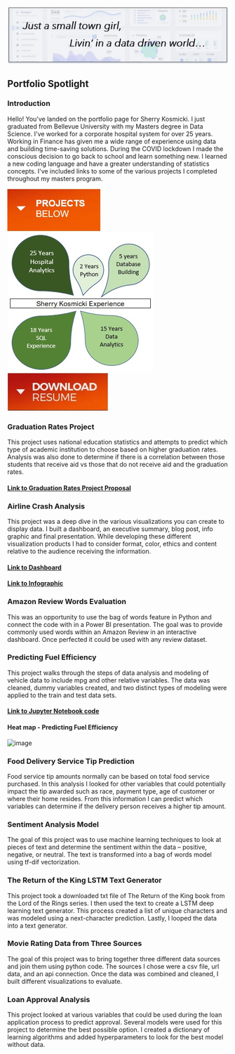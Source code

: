 <p align="center">
  <img src="smalltown.jpg" width="650" title="Small town girl">
</p>

## Portfolio Spotlight

### Introduction

Hello! You've landed on the portfolio page for Sherry Kosmicki. I just graduated from Bellevue University with my Masters degree in Data Science. I've worked for a corporate hospital system for over 25 years. Working in Finance has given me a wide range of experience using data and building time-saving solutions. During the COVID lockdown I made the conscious decision to go back to school and learn something new. I learned a new coding language and have a greater understanding of statistics concepts. I've included links to some of the various projects I completed throughout my masters program.

![Projects](projectsbutton2.jpg)
![Experience](experience.jpg)
[![button](downloadresume3.jpg)](https://mattermost.com)

### Graduation Rates Project

This project uses national education statistics and attempts to predict which type of academic institution to choose based on higher graduation rates. Analysis was also done to determine if there is a correlation between those students that receive aid vs those that do not receive aid and the graduation rates.
#### [Link to Graduation Rates Project Proposal](https://github.com/sherkozmo/sherkozmo.github.io/blob/Graduation-Rates/DSC680%20P1%20Milestone%201%20Proposal%20Sherry%20Kosmicki.pdf)


### Airline Crash Analysis

This project was a deep dive in the various visualizations you can create to display data. I built a dashboard, an executive summary, blog post, info graphic and final presentation. While developing these different visualization products I had to consider format, color, ethics and content relative to the audience receiving the information. 
#### [Link to Dashboard](https://github.com/sherkozmo/sherkozmo.github.io/blob/Airline-Project/Term%20Project%20Dashboard%20SKosmicki.pdf)
#### [Link to Infographic](https://github.com/sherkozmo/sherkozmo.github.io/blob/Airline-Project/Term%20Project%20Milestone%20Infographic%20SKosmicki.pdf)

### Amazon Review Words Evaluation

This was an opportunity to use the bag of words feature in Python and connect the code with in a Power BI presentation. The goal was to provide commonly used words within an Amazon Review in an interactive dashboard. Once perfected it could be used with any review dataset.


### Predicting Fuel Efficiency

This project walks through the steps of data analysis and modeling of vehicle data to include mpg and other relative variables. The data was cleaned, dummy variables created, and two distinct types of modeling were applied to the train and test data sets.
#### [Link to Jupyter Notebook code](https://github.com/sherkozmo/sherkozmo.github.io/blob/Predicting-Fuel-Efficiency/Exercise%204.2%20Predicting%20Fuel%20Efficiency%20Sherry%20Kosmicki.ipynb)
#### Heat map - Predicting Fuel Efficiency
![image](https://user-images.githubusercontent.com/70813745/236703480-7020419e-96e8-40f1-9521-1a9d93c1350a.png)


### Food Delivery Service Tip Prediction

Food service tip amounts normally can be based on total food service purchased. In this analysis I looked for other variables that could potentially impact the tip awarded such as race, payment type, age of customer or where their home resides. From this information I can predict which variables can determine if the delivery person receives a higher tip amount.


### Sentiment Analysis Model

The goal of this project was to use machine learning techniques to look at pieces of text and determine the sentiment within the data – positive, negative, or neutral. The text is transformed into a bag of words model using tf-dif vectorization.


### The Return of the King LSTM Text Generator

This project took a downloaded txt file of The Return of the King book from the Lord of the Rings series. I then used the text to create a LSTM deep learning text generator. This process created a list of unique characters and was modeled using a next-character prediction. Lastly, I looped the data into a text generator.


### Movie Rating Data from Three Sources

The goal of this project was to bring together three different data sources and join them using python code. The sources I chose were a csv file, url data, and an api connection. Once the data was combined and cleaned, I built different visualizations to evaluate.


### Loan Approval Analysis

This project looked at various variables that could be used during the loan application process to predict approval. Several models were used for this project to determine the best possible option. I created a dictionary of learning algorithms and added hyperparameters to look for the best model without data.
